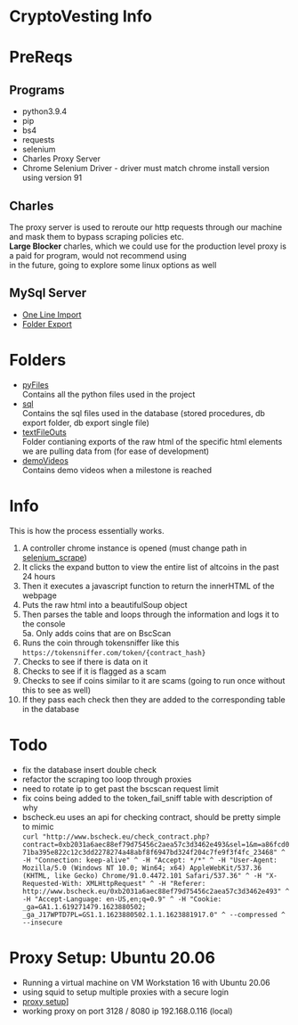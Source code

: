 # CryptoVesting Info  
# PreReqs  
## Programs
- python3.9.4
- pip
- bs4
- requests
- selenium
- Charles Proxy Server  
- Chrome Selenium Driver - driver must match chrome install version using version 91

## Charles  
The proxy server is used to reroute our http requests through our machine and mask them to bypass  scraping policies etc.  
__Large Blocker__ charles, which we could use for the production level proxy is a paid for program, would not recommend using  
in the future, going to explore some linux options as well  

## MySql Server  
- [One Line Import](/sql/singleFileImport.sql)
- [Folder Export](/sql/folderDump/)
  
  
# Folders  
- [pyFiles](/pyFiles)   
Contains all the python files used in the project  
- [sql](/sql)  
Contains the sql files used in the database (stored procedures, db export folder, db export single file)  
- [textFileOuts](/textFileOuts)  
Folder contianing exports of the raw html of the specific html elements we are pulling data from (for ease of development)  
- [demoVideos](/demoVideos)  
Contains demo videos when a milestone is reached  

# Info  
This is how the process essentially works.  
1. A controller chrome instance is opened (must change path in [selenium_scrape](/pyFiles/selenium_scrape.py))   
2. It clicks the expand button to view the entire list of altcoins in the past 24 hours  
3. Then it executes a javascript function to return the innerHTML of the webpage  
4. Puts the raw html into a beautifulSoup object    
5. Then parses the table and loops through the information and logs it to the console   
5a. Only adds coins that are on BscScan
6. Runs the coin through tokensniffer like this `https://tokensniffer.com/token/{contract_hash}`  
7. Checks to see if there is data on it  
8. Checks to see if it is flagged as a scam  
9. Checks to see if coins similar to it are scams (going to run once without this to see as well)  
10. If they pass each check then they are added to the corresponding table in the database  

# Todo  
- fix the database insert double check  
- refactor the scraping too loop through proxies   
- need to rotate ip to get past the bscscan request limit  
- fix coins being added to the token_fail_sniff table with description of why  
- bscheck.eu uses an api for checking contract, should be pretty simple to mimic  
`curl "http://www.bscheck.eu/check_contract.php?contract=0xb2031a6aec88ef79d75456c2aea57c3d3462e493&sel=1&m=a86fcd071ba395e822c12c3dd2278274a48abf8f6947bd324f204c7fe9f3f4fc_23468" ^
  -H "Connection: keep-alive" ^
  -H "Accept: */*" ^
  -H "User-Agent: Mozilla/5.0 (Windows NT 10.0; Win64; x64) AppleWebKit/537.36 (KHTML, like Gecko) Chrome/91.0.4472.101 Safari/537.36" ^
  -H "X-Requested-With: XMLHttpRequest" ^
  -H "Referer: http://www.bscheck.eu/0xb2031a6aec88ef79d75456c2aea57c3d3462e493" ^
  -H "Accept-Language: en-US,en;q=0.9" ^
  -H "Cookie: _ga=GA1.1.619271479.1623880502; _ga_J17WPTD7PL=GS1.1.1623880502.1.1.1623881917.0" ^
  --compressed ^
  --insecure`  
# Proxy Setup: Ubuntu 20.06  
- Running a virtual machine on VM Workstation 16 with Ubuntu 20.06  
- using squid to setup multiple proxies with a secure login
- [proxy setup](https://elixirnode.com/help/how-to-set-up-multiple-proxy-servers-on-ubuntu-20-04-vps/)]  
- working proxy on port 3128 / 8080 ip 192.168.0.116 (local)  
